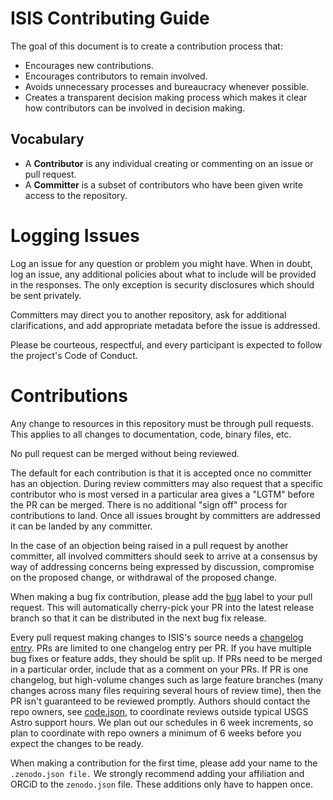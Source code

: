 # ISIS Contributing Guide

The goal of this document is to create a contribution process that:

* Encourages new contributions.
* Encourages contributors to remain involved.
* Avoids unnecessary processes and bureaucracy whenever possible.
* Creates a transparent decision making process which makes it clear how
contributors can be involved in decision making.


## Vocabulary

* A **Contributor** is any individual creating or commenting on an issue or pull request.
* A **Committer** is a subset of contributors who have been given write access to the repository.

# Logging Issues

Log an issue for any question or problem you might have. When in doubt, log an issue,
any additional policies about what to include will be provided in the responses. The only
exception is security disclosures which should be sent privately.

Committers may direct you to another repository, ask for additional clarifications, and
add appropriate metadata before the issue is addressed.

Please be courteous, respectful, and every participant is expected to follow the
project's Code of Conduct.

# Contributions

Any change to resources in this repository must be through pull requests. This applies to all changes
to documentation, code, binary files, etc.

No pull request can be merged without being reviewed.

The default for each contribution is that it is accepted once no committer has an objection.
During review committers may also request that a specific contributor who is most versed in a
particular area gives a "LGTM" before the PR can be merged. There is no additional "sign off"
process for contributions to land. Once all issues brought by committers are addressed it can
be landed by any committer.

In the case of an objection being raised in a pull request by another committer, all involved
committers should seek to arrive at a consensus by way of addressing concerns being expressed
by discussion, compromise on the proposed change, or withdrawal of the proposed change.

When making a bug fix contribution, please add the [bug](https://github.com/USGS-Astrogeology/ISIS3/pulls?q=is%3Apr+label%3Abug+) label to your pull request. This will automatically cherry-pick your PR into the latest release branch so that it can be distributed in the next bug fix release. 

Every pull request making changes to ISIS's source needs a [changelog entry](https://raw.githubusercontent.com/DOI-USGS/ISIS3/dev/CHANGELOG.md). PRs are limited to one changelog entry per PR. If you have multiple bug fixes or feature adds, they should be split up. If PRs need to be merged in a particular order, include that as a comment on your PRs. If PR is one changelog, but high-volume changes such as large feature branches (many changes across many files requiring several hours of review time), then the PR isn't guaranteed to be reviewed promptly. Authors should contact the repo owners, see [code.json](https://github.com/DOI-USGS/ISIS3/blob/dev/code.json), to coordinate reviews outside typical USGS Astro support hours. We plan out our schedules in 6 week increments, so plan to coordinate with repo owners a minimum of 6 weeks before you expect the changes to be ready. 

When making a contribution for the first time, please add your name to the `.zenodo.json file.` We strongly recommend adding your affiliation and ORCiD to the `zenodo.json` file. These additions only have to happen once.

